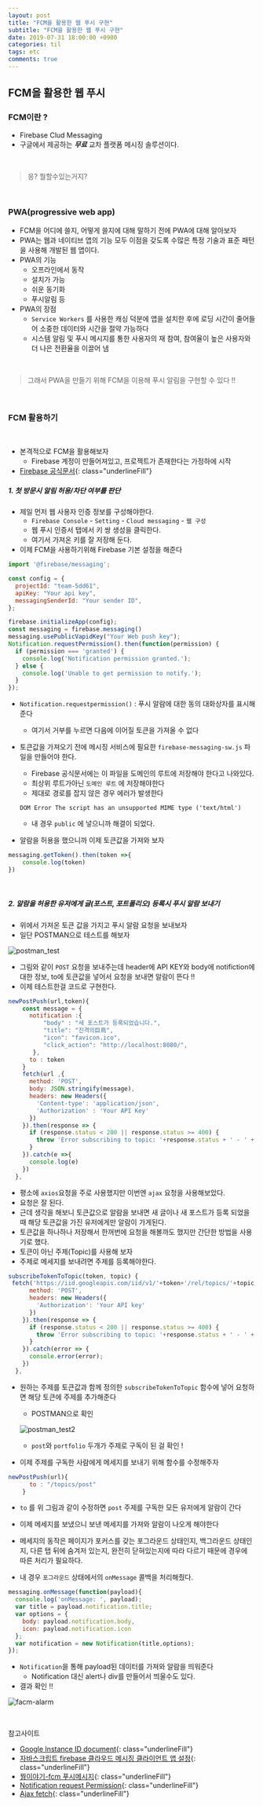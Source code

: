 ```yaml
---
layout: post
title: "FCM을 활용한 웹 푸시 구현"
subtitle: "FCM을 활용한 웹 푸시 구현"
date: 2019-07-31 18:00:00 +0900
categories: til
tags: etc
comments: true
---
```


## FCM을 활용한 웹 푸시



### FCM이란 ? 

- Firebase Clud Messaging
- 구글에서 제공하는 *__무료__*  교차 플랫폼 메시징 솔루션이다.

<br>

> 응? 뭘할수있는거지?

<br>

### PWA(progressive web app)

- FCM을 어디에 쓸지, 어떻게 쓸지에 대해 말하기 전에 PWA에 대해 알아보자
- PWA는 웹과 네이티브 앱의 기능 모두 이점을 갖도록 수많은 특정 기술과 표준 패턴을 사용해 개발된 웹 앱이다.
- PWA의 기능
  - 오프라인에서 동작
  - 설치가 가능
  - 쉬운 동기화
  - 푸시알림 등
- PWA의 장점
  - `Service Workers` 를 사용한 캐싱 덕분에 앱을 설치한 후에 로딩 시간이 줄어들어 소중한 데이터와 시간을 절약 가능하다
  - 시스템 알림 및 푸시 메시지를 통한 사용자의 재 참여, 참여율이 높은 사용자와 더 나은 전환율을 이끌어 냄

<br>

> 그래서 PWA을 만들기 위해 FCM을 이용해 푸시 알림을 구현할 수 있다 !!

<br>

### FCM 활용하기

<br>

- 본격적으로 FCM을 활용해보자
  - Firebase 계정이 만들어져있고, 프로젝트가 존재한다는 가정하에 시작
- [Firebase 공식문서](https://firebase.google.com/docs/cloud-messaging/js/client){: class="underlineFill"}



##### 1.  첫 방문시 알림 허용/차단 여부를 판단

- 제일 먼저 웹 사용자 인증 정보를 구성해야한다.
  - `Firebase Console` - `Setting` - `Cloud messaging` - `웹 구성`
  - 웹 푸시 인증서 탭에서 키 쌍 생성을 클릭한다.
  - 여기서 가져온 키를 잘 저장해 둔다.
- 이제 FCM을 사용하기위해 Firebase 기본 설정을 해준다

```js
import '@firebase/messaging';

const config = {
  projectId: "team-5dd61",
  apiKey: "Your api key",
  messagingSenderId: "Your sender ID",
};

firebase.initializeApp(config);
const messaging = firebase.messaging()
messaging.usePublicVapidKey("Your Web push key");
Notification.requestPermission().then(function(permission) {
  if (permission === 'granted') {
    console.log('Notification permission granted.');
  } else {
    console.log('Unable to get permission to notify.');
  }
});
```

- `Notification.requestpermission()` : 푸시 알람에 대한 동의 대화상자를 표시해준다

  - 여기서 거부를 누르면 다음에 이어질 토큰을 가져올 수 없다

- 토큰값을 가져오기 전에 메시징 서비스에 필요한 `firebase-messaging-sw.js` 파일을 만들어야 한다.

  - Firebase 공식문서에는 이 파일을 도메인의 루트에 저장해야 한다고 나와있다.
  - 최상위 루트가아닌 `도메인 루트` 에 저장해야한다
  - 제대로 경로를 잡지 않은 경우 에러가 발생한다

  ```
  DOM Error The script has an unsupported MIME type ('text/html')
  ```

  - 내 경우 `public` 에 넣으니까 해결이 되었다.

- 알람을 허용을 했으니까 이제 토큰값을 가져와 보자

```js
messaging.getToken().then(token =>{
    console.log(token)
})
```

<br>

##### 2. 알람을 허용한 유저에게 글(포스트, 포트폴리오) 등록시 푸시 알람 보내기

- 위에서 가져온 토큰 값을 가지고 푸시 알람 요청을 보내보자
- 일단 POSTMAN으로 테스트를 해보자

![postman_test](/img/in-post/fcm-postman.PNG)

- 그림와 같이 `POST` 요청을 보내주는데 header에 API KEY와  body에 notifiction에대한 정보, to에 토큰값을 넣어서 요청을 보내면 알람이 뜬다 !! 
- 이제 테스트한걸 코드로 구현한다.

```js
newPostPush(url,token){
    const message = {
      notification :{
          "body" : "새 포스트가 등록되었습니다.",
          "title": "진격의巨鳥",
          "icon": "favicon.ico",
          "click_action": "http://localhost:8080/",
       },
      to : token
    }
    fetch(url ,{
      method: 'POST',
      body: JSON.stringify(message),
      headers: new Headers({
        'Content-type': 'application/json',
        'Authorization' : 'Your API Key'
      })
    }).then(response => {
      if (response.status < 200 || response.status >= 400) {
        throw 'Error subscribing to topic: '+response.status + ' - ' + response.text();
      }
    }).catch(e =>{
      console.log(e)
    })
  },
```

- 평소에 `axios`요청을 주로 사용했지만 이번엔 `ajax` 요청을 사용해보았다.
-  요청은 잘 된다. 
  - 근데 생각을 해보니 토큰값으로 알람을 보내면 새 글이나 새 포스트가 등록 되었을 때 해당 토큰값을 가진 유저에게만 알람이 가게된다.
  - 토큰값을 하나하나 저장해서 한꺼번에 요청을 해볼까도 했지만 간단한 방법을 사용기로 했다.
- 토큰이 아닌 주제(Topic)를 사용해 보자
- 주제로 메세지를 보내려면 주제를 등록해야한다.

```js
subscribeTokenToTopic(token, topic) {
 fetch('https://iid.googleapis.com/iid/v1/'+token+'/rel/topics/'+topic, {
      method: 'POST',
      headers: new Headers({
        'Authorization': 'Your API key'
      })
    }).then(response => {
      if (response.status < 200 || response.status >= 400) {
        throw 'Error subscribing to topic: '+response.status + ' - ' + response.text();
      }
    }).catch(error => {
      console.error(error);
    })
  },
```

- 원하는 주제를 토큰값과 함께 정의한 `subscribeTokenToTopic` 함수에 넣어 요청하면 해당 토큰에 주제를 추가해준다

  - POSTMAN으로 확인

  ![postman_test2](/img/in-post/fcm-postman2.PNG)

  - `post`와 `portfolio` 두개가 주제로 구독이 된 걸 확인 ! 

- 이제 주제를 구독한 사람에게 메세지를 보내기 위해 함수를 수정해주자

```js
newPostPush(url){
      to : "/topics/post"
    }
```

- `to` 를 위 그림과 같이 수정하면 `post` 주제를 구독한 모든 유저에게 알람이 간다

- 이제 메세지를 보냈으니 보낸 메세지를 가져와 알람이 나오게 해야한다
- 메세지의 동작은 페이지가 포커스를 갖는 포그라운드 상태인지, 백그라운드 상태인지, 다른 탭 뒤에 숨겨저 있는지, 완전히 닫혀있는지에 따라 다르기 때문에 경우에 따른 처리가 필요하다.
- 내 경우 `포그라운드` 상태에서의 `onMessage` 콜백을 처리해줬다.

```js
messaging.onMessage(function(payload){
  console.log('onMessage: ', payload);
  var title = payload.notification.title;
  var options = {
    body: payload.notification.body,
    icon: payload.notification.icon
  };
  var notification = new Notification(title,options);
});
```

- `Notification`을 통해 payload된 데이터를 가져와 알람을 띄워준다 
  - Notification 대신 alert나 div를 만들어서 띄울수도 있다.
- 결과 확인 !!

![facm-alarm](/img/in-post/fcm-alarm.png)

<br>

참고사이트

- [Google Instance ID document](https://developers.google.com/instance-id/reference/server?hl=ko#create_relationship_maps_for_app_instances){: class="underlineFill"}
- [자바스크립트 firebase 클라우드 메시징 클라이언트 앱 설정](https://firebase.google.com/docs/cloud-messaging/js/client){: class="underlineFill"}
- [꿩이야기-fcm 푸시메시지](https://scorpio-mercury.tistory.com/11){: class="underlineFill"}
- [Notification request Permission](https://developer.mozilla.org/en-US/docs/Web/API/Notification/requestPermission){: class="underlineFill"}
- [Ajax fetch](https://javascript.info/fetch){: class="underlineFill"}

